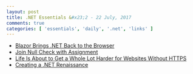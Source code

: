 ```yaml
---
layout: post
title: .NET Essentials &#x23;2 - 22 July, 2017
comments: true
categories: [ 'essentials', 'daily', '.net', 'links' ]
---
```


- [Blazor Brings .NET Back to the Browser](https://www.infoq.com/news/2017/07/Blazor?utm_campaign=.NET%2BNews&utm_medium=email&utm_source=.NET_News_135)
- [Join Null Check with Assignment](https://colinmackay.scot/2017/07/16/join-null-check-with-assignment/?utm_campaign=.NET%2BNews&utm_medium=email&utm_source=.NET_News_135)
- [Life Is About to Get a Whole Lot Harder for Websites Without HTTPS](https://www.troyhunt.com/life-is-about-to-get-harder-for-websites-without-https/?utm_campaign=.NET%2BNews&utm_medium=email&utm_source=.NET_News_135)
- [Creating a .NET Renaissance](https://channel9.msdn.com/events/NDC/NDC-Oslo-2017/BRK01?utm_campaign=.NET%2BNews&utm_medium=email&utm_source=.NET_News_135)